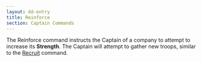 ```yaml
---
layout: dd-entry
title: Reinforce
section: Captain Commands
---
```


The Reinforce command instructs the Captain of a company to attempt to increase its **Strength**. The Captain will attempt to gather new troops, similar to the [Recruit](companies) command.
